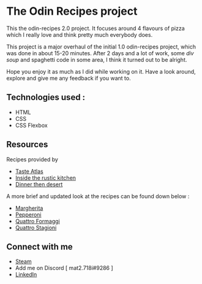 # The Odin Recipes project

This the odin-recipes 2.0 project. It focuses around 4 flavours of pizza which I really love and think pretty much everybody does.

This project is a major overhaul of the initial 1.0 odin-recipes project, which was done in about 15-20 minutes. After 2 days and a lot of work, some _div soup_ and spaghetti code in some area, I think it turned out to be alright.

Hope you enjoy it as much as I did while working on it. Have a look around, explore and give me any feedback if you want to.

## Technologies used :

-  HTML
-  CSS
-  CSS Flexbox

## Resources

Recipes provided by

-  [Taste Atlas](https://www.tasteatlas.com/)
-  [Inside the rustic kitchen](https://www.insidetherustickitchen.com/)
-  [Dinner then desert](https://dinnerthendessert.com/)

A more brief and updated look at the recipes can be found down below :

-  [Margherita](https://www.tasteatlas.com/pizza-napoletana/recipe)
-  [Pepperoni](https://dinnerthendessert.com/pepperoni-pizza/)
-  [Quattro Formaggi](https://www.tasteatlas.com/quattro-formaggi/recipe)
-  [Quattro Stagioni](https://www.insidetherustickitchen.com/quattro-stagioni-pizza/)

## Connect with me

-  [Steam](https://steamcommunity.com/profiles/76561198323410754/)
-  Add me on Discord [ mat2.718i#9286 ]
-  [LinkedIn](https://www.linkedin.com/in/matei-murara%C8%99u-8809aa163/)

